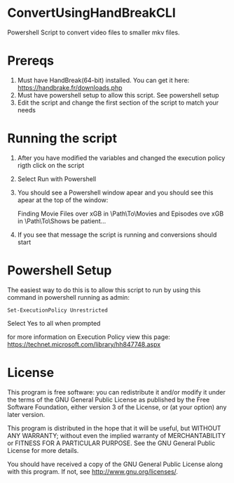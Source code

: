 # ConvertUsingHandBreakCLI
Powershell Script to convert video files to smaller mkv files.

# Prereqs
1. Must have HandBreak(64-bit) installed.  You can get it here: <https://handbrake.fr/downloads.php>
2. Must have powershell setup to allow this script.  See powershell setup
3. Edit the script and change the first section of the script to match your needs

# Running the script
1. After you have modified the variables and changed the execution policy rigth click on the script
2. Select Run with Powershell
3. You should see a Powershell window apear and you should see this apear at the top of the window:

    Finding Movie Files over xGB in \\Path\To\Movies and Episodes ove xGB in \\Path\To\Shows be patient...

4. If you see that message the script is running and conversions should start

# Powershell Setup
The easiest way to do this is to allow this script to run by using this command in powershell running as admin:

    Set-ExecutionPolicy Unrestricted

Select Yes to all when prompted

for more information on Execution Policy view this page: <https://technet.microsoft.com/library/hh847748.aspx>

# License

This program is free software: you can redistribute it and/or modify
it under the terms of the GNU General Public License as published by
the Free Software Foundation, either version 3 of the License, or
(at your option) any later version.

This program is distributed in the hope that it will be useful,
but WITHOUT ANY WARRANTY; without even the implied warranty of
MERCHANTABILITY or FITNESS FOR A PARTICULAR PURPOSE.  See the
GNU General Public License for more details.

You should have received a copy of the GNU General Public License
along with this program.  If not, see <http://www.gnu.org/licenses/>.
